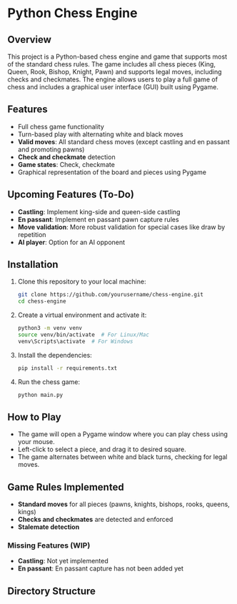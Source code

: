 # Python Chess Engine

## Overview

This project is a Python-based chess engine and game that supports most of the standard chess rules. The game includes all chess pieces (King, Queen, Rook, Bishop, Knight, Pawn) and supports legal moves, including checks and checkmates. The engine allows users to play a full game of chess and includes a graphical user interface (GUI) built using Pygame.

## Features

- Full chess game functionality
- Turn-based play with alternating white and black moves
- **Valid moves**: All standard chess moves (except castling and en passant and promoting pawns)
- **Check and checkmate** detection
- **Game states**: Check, checkmate
- Graphical representation of the board and pieces using Pygame

## Upcoming Features (To-Do)

- **Castling**: Implement king-side and queen-side castling
- **En passant**: Implement en passant pawn capture rules
- **Move validation**: More robust validation for special cases like draw by repetition
- **AI player**: Option for an AI opponent

## Installation

1. Clone this repository to your local machine:
    ```bash
    git clone https://github.com/yourusername/chess-engine.git
    cd chess-engine
    ```

2. Create a virtual environment and activate it:
    ```bash
    python3 -m venv venv
    source venv/bin/activate  # For Linux/Mac
    venv\Scripts\activate  # For Windows
    ```

3. Install the dependencies:
    ```bash
    pip install -r requirements.txt
    ```

4. Run the chess game:
    ```bash
    python main.py
    ```

## How to Play

- The game will open a Pygame window where you can play chess using your mouse.
- Left-click to select a piece, and drag it to desired square.
- The game alternates between white and black turns, checking for legal moves.

## Game Rules Implemented

- **Standard moves** for all pieces (pawns, knights, bishops, rooks, queens, kings)
- **Checks and checkmates** are detected and enforced
- **Stalemate detection**

### Missing Features (WIP)

- **Castling**: Not yet implemented
- **En passant**: En passant capture has not been added yet

## Directory Structure

